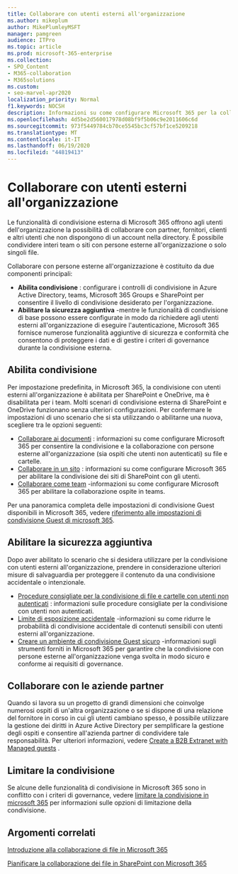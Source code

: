 ```yaml
---
title: Collaborare con utenti esterni all'organizzazione
ms.author: mikeplum
author: MikePlumleyMSFT
manager: pamgreen
audience: ITPro
ms.topic: article
ms.prod: microsoft-365-enterprise
ms.collection:
- SPO_Content
- M365-collaboration
- M365solutions
ms.custom:
- seo-marvel-apr2020
localization_priority: Normal
f1.keywords: NOCSH
description: Informazioni su come configurare Microsoft 365 per la collaborazione con utenti esterni all'organizzazione.
ms.openlocfilehash: 4d5be2d560017978d08bf9f5b06c9e2011606c6d
ms.sourcegitcommit: 973f5449784cb70ce5545bc3cf57bf1ce5209218
ms.translationtype: MT
ms.contentlocale: it-IT
ms.lasthandoff: 06/19/2020
ms.locfileid: "44819413"
---
```

# <a name="collaborating-with-people-outside-your-organization"></a>Collaborare con utenti esterni all'organizzazione

Le funzionalità di condivisione esterna di Microsoft 365 offrono agli utenti dell'organizzazione la possibilità di collaborare con partner, fornitori, clienti e altri utenti che non dispongono di un account nella directory. È possibile condividere interi team o siti con persone esterne all'organizzazione o solo singoli file.

Collaborare con persone esterne all'organizzazione è costituito da due componenti principali:

- **Abilita condivisione** : configurare i controlli di condivisione in Azure Active Directory, teams, Microsoft 365 Groups e SharePoint per consentire il livello di condivisione desiderato per l'organizzazione.
- **Abilitare la sicurezza aggiuntiva** -mentre le funzionalità di condivisione di base possono essere configurate in modo da richiedere agli utenti esterni all'organizzazione di eseguire l'autenticazione, Microsoft 365 fornisce numerose funzionalità aggiuntive di sicurezza e conformità che consentono di proteggere i dati e di gestire i criteri di governance durante la condivisione esterna.

## <a name="enable-sharing"></a>Abilita condivisione

Per impostazione predefinita, in Microsoft 365, la condivisione con utenti esterni all'organizzazione è abilitata per SharePoint e OneDrive, ma è disabilitata per i team. Molti scenari di condivisione esterna di SharePoint e OneDrive funzionano senza ulteriori configurazioni. Per confermare le impostazioni di uno scenario che si sta utilizzando o abilitarne una nuova, scegliere tra le opzioni seguenti:

- [Collaborare ai documenti](collaborate-on-documents.md) : informazioni su come configurare Microsoft 365 per consentire la condivisione e la collaborazione con persone esterne all'organizzazione (sia ospiti che utenti non autenticati) su file e cartelle.
- [Collaborare in un sito](collaborate-in-site.md) : informazioni su come configurare Microsoft 365 per abilitare la condivisione dei siti di SharePoint con gli utenti.
- [Collaborare come team](collaborate-as-team.md) -informazioni su come configurare Microsoft 365 per abilitare la collaborazione ospite in teams.

Per una panoramica completa delle impostazioni di condivisione Guest disponibili in Microsoft 365, vedere [riferimento alle impostazioni di condivisione Guest di microsoft 365](microsoft-365-guest-settings.md).

## <a name="enable-additional-security"></a>Abilitare la sicurezza aggiuntiva

Dopo aver abilitato lo scenario che si desidera utilizzare per la condivisione con utenti esterni all'organizzazione, prendere in considerazione ulteriori misure di salvaguardia per proteggere il contenuto da una condivisione accidentale o intenzionale.

- [Procedure consigliate per la condivisione di file e cartelle con utenti non autenticati](best-practices-anonymous-sharing.md) : informazioni sulle procedure consigliate per la condivisione con utenti non autenticati.
- [Limite di esposizione accidentale](share-limit-accidental-exposure.md) -informazioni su come ridurre le probabilità di condivisione accidentale di contenuti sensibili con utenti esterni all'organizzazione.
- [Creare un ambiente di condivisione Guest sicuro](create-secure-guest-sharing-environment.md) -informazioni sugli strumenti forniti in Microsoft 365 per garantire che la condivisione con persone esterne all'organizzazione venga svolta in modo sicuro e conforme ai requisiti di governance.

## <a name="collaborate-with-partner-companies"></a>Collaborare con le aziende partner

Quando si lavora su un progetto di grandi dimensioni che coinvolge numerosi ospiti di un'altra organizzazione o se si dispone di una relazione del fornitore in corso in cui gli utenti cambiano spesso, è possibile utilizzare la gestione dei diritti in Azure Active Directory per semplificare la gestione degli ospiti e consentire all'azienda partner di condividere tale responsabilità. Per ulteriori informazioni, vedere [Create a B2B Extranet with Managed guests](b2b-extranet.md) .

## <a name="limit-sharing"></a>Limitare la condivisione

Se alcune delle funzionalità di condivisione in Microsoft 365 sono in conflitto con i criteri di governance, vedere [limitare la condivisione in microsoft 365](microsoft-365-limit-sharing.md) per informazioni sulle opzioni di limitazione della condivisione.

## <a name="related-topics"></a>Argomenti correlati

[Introduzione alla collaborazione di file in Microsoft 365](https://docs.microsoft.com/sharepoint/intro-to-file-collaboration)

[Pianificare la collaborazione dei file in SharePoint con Microsoft 365](https://docs.microsoft.com/sharepoint/deploy-file-collaboration)
